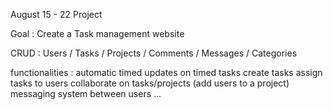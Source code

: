 August 15 - 22 Project

Goal :  Create a Task management website 

CRUD : Users / Tasks / Projects / Comments / Messages / Categories

functionalities : automatic timed updates on timed tasks
create tasks
assign tasks to users
collaborate on tasks/projects (add users to a project)
messaging system between users
...
